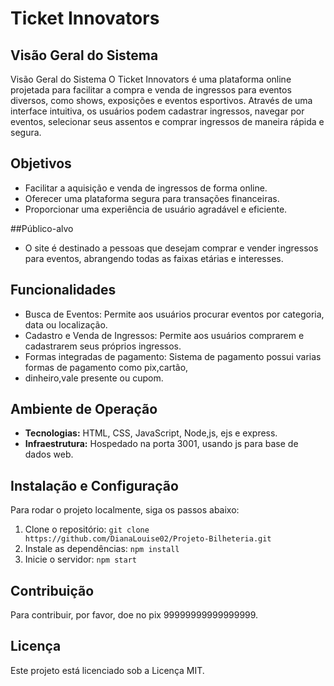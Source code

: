# Ticket Innovators

## Visão Geral do Sistema
Visão Geral do Sistema
O Ticket Innovators é uma plataforma online projetada para facilitar a compra e venda de ingressos para eventos diversos, como shows, exposições e eventos esportivos. Através de uma interface intuitiva, os usuários podem cadastrar ingressos, navegar por eventos, selecionar seus assentos e comprar ingressos de maneira rápida e segura.

## Objetivos

- Facilitar a aquisição e venda de ingressos de forma online.
- Oferecer uma plataforma segura para transações financeiras.
- Proporcionar uma experiência de usuário agradável e eficiente.


##Público-alvo
- O site é destinado a pessoas que desejam comprar e vender ingressos para eventos, abrangendo todas as faixas etárias e interesses.


## Funcionalidades
- Busca de Eventos: Permite aos usuários procurar eventos por categoria, data ou localização.
- Cadastro e Venda de Ingressos: Permite aos usuários comprarem e cadastrarem seus próprios ingressos.
- Formas integradas de pagamento: Sistema de pagamento possui varias formas de pagamento como pix,cartão,
- dinheiro,vale presente ou cupom.

## Ambiente de Operação
- **Tecnologias:** HTML, CSS, JavaScript, Node,js, ejs e express.
- **Infraestrutura:** Hospedado na porta 3001, usando js para base de dados web.

## Instalação e Configuração
Para rodar o projeto localmente, siga os passos abaixo:
1. Clone o repositório: `git clone https://github.com/DianaLouise02/Projeto-Bilheteria.git`
2. Instale as dependências: `npm install`
3. Inicie o servidor: `npm start`

## Contribuição
Para contribuir, por favor, doe no pix 99999999999999999.

## Licença
Este projeto está licenciado sob a Licença MIT.

